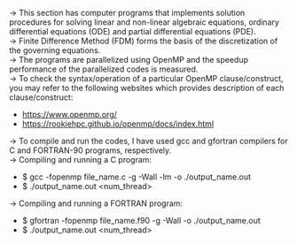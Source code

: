 -> This section has computer programs that implements solution procedures for solving linear and non-linear algebraic equations, ordinary differential equations (ODE) and partial differential equations (PDE).  
-> Finite Difference Method (FDM) forms the basis of the discretization of the governing equations.  
-> The programs are parallelized using OpenMP and the speedup performance of the parallelized codes is measured.    
-> To check the syntax/operation of a particular OpenMP clause/construct, you may refer to the following websites which provides description of each clause/construct:  
- https://www.openmp.org/
- https://rookiehpc.github.io/openmp/docs/index.html

-> To compile and run the codes, I have used gcc and gfortran compilers for C and FORTRAN-90 programs, respectively.  
-> Compiling and running a C program:  
- $ gcc -fopenmp file_name.c -g -Wall -lm -o ./output_name.out
- $ ./output_name.out <num_thread>

-> Compiling and running a FORTRAN program:
- $ gfortran -fopenmp file_name.f90 -g -Wall -o ./output_name.out
- $ ./output_name.out <num_thread>
